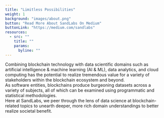 ```yaml
---
title: "Limitless Possibilities"
weight: 1
background: "images/about.png"
button: "Read More About SandLabs On Medium"
buttonLink: "https://medium.com/sandlabs"
resources:
  - src: ""
    title: ""
    params:
      byline: ""
---
```


<div class="text-1xl leading-loose flex flex-col justify-evenly">
  <div class="flex-auto">
    Combining blockchain technology with data scientific domains such as artificial intelligence & machine learning (AI & ML), data analytics, and cloud computing has the potential to realize tremendous value for a variety of stakeholders within the blockchain ecosystem and beyond.
  </div>
  <div class="flex-auto">
    As software entities, blockchains produce burgeoning datasets across a variety of subjects, all of which can be examined using programmatic and statistical methodologies.
  </div>
  <div class="flex-auto text-2xl">
   <span class="text-3xl"> Here at <span class="text-primary">SandLabs</span></span>, we peer through the lens of data science at blockchain-related topics to unearth deeper, more rich domain understandings to better realize societal benefit.
  </div>
</div>
